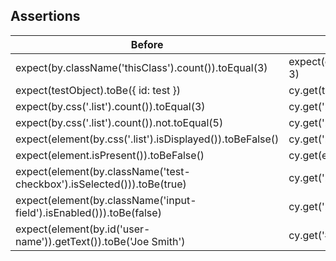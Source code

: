 ## Assertions

| Before                                                                 | After                                                         |
| ---------------------------------------------------------------------- | ------------------------------------------------------------- |
| expect(by.className('thisClass').count()).toEqual(3)                   | expect(cy.get('.thisClass').its('length')).should('equal', 3) |
| expect(testObject).toBe({ id: test })                                  | cy.get(testObject).should('deepEqual', { id: test })          |
| expect(by.css('.list').count()).toEqual(3)                             | cy.get('.list').its('length').should('equal', 3)              |
| expect(by.css('.list').count()).not.toEqual(5)                         | cy.get('.list').its('length').should('not.equal', 5)          |
| expect(element(by.css('.list').isDisplayed()).toBeFalse()              | cy.get('.list').should('not.be.visible')                      |
| expect(element.isPresent()).toBeFalse()                                | cy.get(element).should('not.exist')                           |
| expect(element(by.className('test-checkbox').isSelected())).toBe(true) | cy.get('.test-checkbox').should('be.selected')                |
| expect(element(by.className('input-field').isEnabled())).toBe(false)   | cy.get('.input-field').should('not.be.enabled')               |
| expect(element(by.id('user-name')).getText()).toBe('Joe Smith')        | cy.get('#user-name').should('have.text', 'Joe Smith')         |
